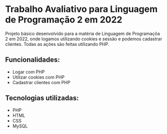# Trabalho Avaliativo para Linguagem de Programação 2 em 2022

Projeto básico desenvolvido para a matéria de Linguagem de Programaçõa 2 em 2022, onde logamos utilizando cookies e sessão e podemos cadastrar clientes. Todas as ações são feitas utilizando PHP.

## Funcionalidades:

- Logar com PHP
- Utilizar cookies com PHP
- Cadastrar clientes com PHP

## Tecnologias utilizadas:

* PHP
* HTML
* CSS
* MySQL
